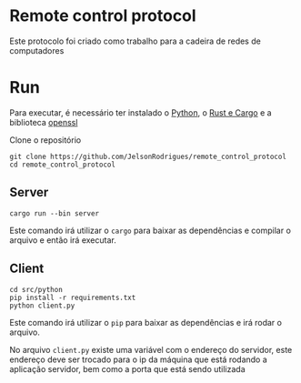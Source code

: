 # Remote control protocol

Este protocolo foi criado como trabalho para a cadeira de redes de computadores

# Run

Para executar, é necessário ter instalado o [Python](https://www.python.org/downloads/), o [Rust e Cargo](https://www.rust-lang.org/tools/install) e a biblioteca [openssl](https://www.openssl.org/source/) <br>

Clone o repositório

```shell
git clone https://github.com/JelsonRodrigues/remote_control_protocol
cd remote_control_protocol
```

## Server

```shell
cargo run --bin server
```

Este comando irá utilizar o `cargo` para baixar as dependências e compilar o arquivo e então irá executar.

## Client

```shell
cd src/python
pip install -r requirements.txt
python client.py
```

Este comando irá utilizar o `pip` para baixar as dependências e irá rodar o arquivo.

No arquivo `client.py` existe uma variável com o endereço do servidor, este endereço deve ser trocado para o ip da máquina que está rodando a aplicação servidor, bem como a porta que está sendo utilizada

